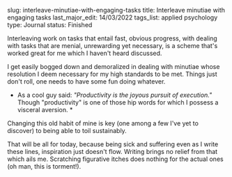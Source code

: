 slug: interleave-minutiae-with-engaging-tasks
title: Interleave minutiae with engaging tasks
last_major_edit: 14/03/2022
tags_list: applied
           psychology
type: Journal
status: Finished


Interleaving work on tasks that entail fast, obvious progress, with dealing with tasks that are menial, unrewarding yet necessary, is a scheme that's worked great for me which I haven't heard discussed. 

I get easily bogged down and demoralized in dealing with minutiae whose resolution I deem necessary for my high standards to be met. Things just don't roll, one needs to have some fun doing whatever.
* As a cool guy said: *"Productivity is the joyous pursuit of execution."* Though "productivity" is one of those hip words for which I possess a visceral aversion. *

Changing this old habit of mine is key (one among a few I've yet to discover) to being able to toil sustainably.

That will be all for today, because being sick and suffering even as I write these lines, inspiration just doesn't flow. Writing brings no relief from that which ails me. Scratching figurative itches does nothing for the actual ones (oh man, this is torment!).
